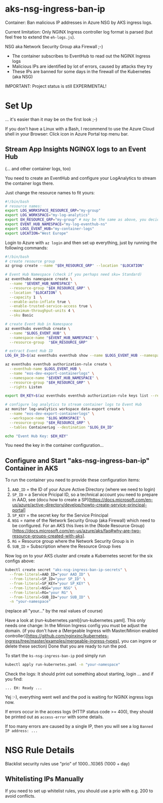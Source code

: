 # aks-nsg-ingress-ban-ip
Container: Ban malicious IP addresses in Azure NSG by AKS ingress logs.

Current limitation: Only NGINX Ingress controller log format is parsed (but feel free to extend the `eh-logs.js`).

NSG aka Network Security Group aka Firewall ;-)

- The container subscribes to EventHub to read out the NGINX Ingress logs
- Malicious IPs are identified by lot of errors, caused by attacks they try
- These IPs are banned for some days in the firewall of the Kubernetes (aka NSG)

IMPORTANT: Project status is still EXPERIMENTAL!

# Set Up

... it's easier than it may be on the first look ;-)

If you don't have a Linux with a Bash, I recommend to use the 
Azure Cloud shell in your Browser: Click icon in Azure Portal top menu bar.

## Stream App Insights NGINGX logs to an Event Hub 
(... and other container logs, too)
 
You need to create an EventHub and configure your LogAnalytics to
stream the container logs there.

Just change the resource names to fit yours:
```sh
#!/bin/bash
# resource names:
export LOG_WORKSPACE_RESOURCE_GRP="my-group"
export LOG_WORKSPACE="my-log-analytics"
export EH_RESOURCE_GRP="my-group" # may be the same as above, you decide
export EVENT_HUB_NAMESPACE="my-log-eventhub-ns"
export LOGS_EVENT_HUB="my-container-logs"
export LOCATION="West Europe"
```

Login to Azure with `az login` and then
set up everything, just by running the following commands:


```sh
#!/bin/bash
# create resource group 
az group create --name "$EH_RESOURCE_GRP" --location "$LOCATION" 

# Event Hub Namespace (check if you perhaps need sku= Standard)
az eventhubs namespace create \
  --name "$EVENT_HUB_NAMESPACE" \
  --resource-group "$EH_RESOURCE_GRP" \
  --location "$LOCATION" \
  --capacity 1  \
  --enable-auto-inflate true \
  --enable-trusted-service-access true \
  --maximum-throughput-units 4 \
  --sku Basic

# create Event Hub in Namespace
az eventhubs eventhub create \
  --name "$LOGS_EVENT_HUB" \
  --namespace-name "$EVENT_HUB_NAMESPACE" \
  --resource-group  "$EH_RESOURCE_GRP"

# extract Event Hub ID
LOG_EH_ID=$(az eventhubs eventhub show --name $LOGS_EVENT_HUB --namespace-name "$EVENT_HUB_NAMESPACE" -g "$EH_RESOURCE_GRP" --query id -o tsv)

az eventhubs eventhub authorization-rule create \
  --eventhub-name $LOGS_EVENT_HUB \
  --name "eos-dev-export-containerlogs" \
  --namespace-name "$EVENT_HUB_NAMESPACE" \
  --resource-group "$EH_RESOURCE_GRP" \
  --rights Listen

export EH_KEY=$(az eventhubs eventhub authorization-rule keys list --resource-group "$EH_RESOURCE_GRP" --namespace-name "$EVENT_HUB_NAMESPACE" --eventhub-name  "$LOGS_EVENT_HUB" --name "eos-dev-export-containerlogs"  --query primaryKey -o tsv)

# configure log analytics to stream container logs to Event Hub
az monitor log-analytics workspace data-export create \
  --name "eos-dev-export-containerlogs" \
  --workspace-name "$LOG_WORKSPACE" \
  --resource-group "$EH_RESOURCE_GRP" \
  --tables ContainerLog --destination "$LOG_EH_ID"

echo "Event Hub Key: $EH_KEY"
```

You need the key in the container configuration...

## Configure and Start "aks-nsg-ingress-ban-ip" Container in AKS

To run the container you need to provide these configuration items:
1. `AAD_ID` = the ID of your Azure Active Directory (where we need to login)
2. `SP_ID` = a Service Pricipal ID, so a technical account you need to prepare in AAD, see (docu how to create a SP)[https://docs.microsoft.com/en-us/azure/active-directory/develop/howto-create-service-principal-portal]
3. `SP_KEY` = the secret key for the Service Principal
4. `NSG` = name of the Network Security Group (aka Firewall) which need to be configured. For an AKS this lives in the (Node Resource Group)[https://docs.microsoft.com/en-us/azure/aks/faq#why-are-two-resource-groups-created-with-aks].
5. `RG` = Resource group where the Network Security Group is in
6. `SUB_ID` = Subscription where the Resource Group lives

Now log on to your AKS cluster and create a Kubernetes secret for the six configs above:

```sh
kubectl create secret "aks-nsg-ingress-ban-ip-secrets" \
  --from-literal=AAD_ID="your AAD_ID" \
  --from-literal=SP_ID="your SP_ID" \
  --from-literal=SP_KEY="your SP_KEY" \
  --from-literal=NSG="your NSG" \
  --from-literal=RG="your RG" \
  --from-literal=SUB_ID="your SUB_ID" \
  -n "your-namespace"
```
(replace all "your..." by the real values of course)

Have a look at (run-kubernetes.yaml)[run-kubernetes.yaml]. This only needs one change: In the Minion Ingress config you must be adjust the domain. (if you don't have a (Mergeable Ingress with Master/Minion enabled controller)[https://github.com/nginxinc/kubernetes-ingress/tree/master/examples/mergeable-ingress-types], you can ingore or delete these section)
Done that you are ready to run the pod. 

To start the `ks-nsg-ingress-ban-ip` pod simply run
```sh
kubectl apply run-kubernetes.yaml -n "your-namespace"
```

Check the logs: It should print out something about starting, login ... and if you find:
```
... EH: Ready ...
```
Yej :-), everything went well and the pod is waiting for NGINX ingress logs now.

If errors occur in the access logs (HTTP status code >= 400), they should be printed out as `access-error` with some details. 

If too many errors are caused by a single IP, then you will see a log 
`Banned IP address: ...`

# NSG Rule Details 

Blacklist security rules use "prio" of 1000...10365 (1000 + day)

## Whitelisting IPs Manually

If you need to set up whitelist rules, you should use a prio with e.g. 200 to avoid conflicts.